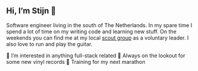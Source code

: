 ## Hi, I’m Stijn 👋

Software engineer living in the south of The Netherlands. In my spare time I spend a lot of time on my writing code and learning new stuff. On the weekends you can find me at my local [scout group](http://scoutinggoirle.nl/) as a voluntary leader. I also love to run and play the guitar.  

👀 I’m interested in anything full-stack related
🎵 Always on the lookout for some new vinyl records
🏃 Training for my next marathon
